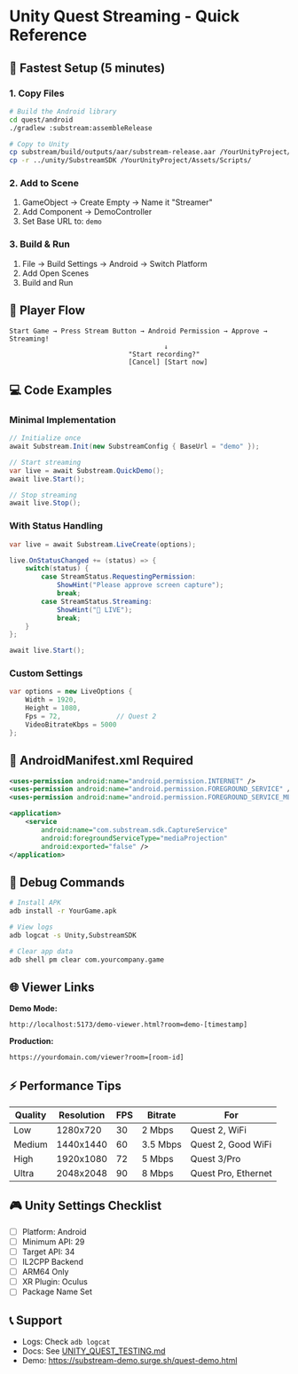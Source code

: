 # Unity Quest Streaming - Quick Reference

## 🚀 Fastest Setup (5 minutes)

### 1. Copy Files
```bash
# Build the Android library
cd quest/android
./gradlew :substream:assembleRelease

# Copy to Unity
cp substream/build/outputs/aar/substream-release.aar /YourUnityProject/Assets/Plugins/Android/
cp -r ../unity/SubstreamSDK /YourUnityProject/Assets/Scripts/
```

### 2. Add to Scene
1. GameObject → Create Empty → Name it "Streamer"
2. Add Component → DemoController
3. Set Base URL to: `demo`

### 3. Build & Run
1. File → Build Settings → Android → Switch Platform
2. Add Open Scenes
3. Build and Run

## 📱 Player Flow

```
Start Game → Press Stream Button → Android Permission → Approve → Streaming!
                                       ↓
                              "Start recording?"
                              [Cancel] [Start now]
```

## 💻 Code Examples

### Minimal Implementation
```csharp
// Initialize once
await Substream.Init(new SubstreamConfig { BaseUrl = "demo" });

// Start streaming
var live = await Substream.QuickDemo();
await live.Start();

// Stop streaming
await live.Stop();
```

### With Status Handling
```csharp
var live = await Substream.LiveCreate(options);

live.OnStatusChanged += (status) => {
    switch(status) {
        case StreamStatus.RequestingPermission:
            ShowHint("Please approve screen capture");
            break;
        case StreamStatus.Streaming:
            ShowHint("🔴 LIVE");
            break;
    }
};

await live.Start();
```

### Custom Settings
```csharp
var options = new LiveOptions {
    Width = 1920,
    Height = 1080,
    Fps = 72,              // Quest 2
    VideoBitrateKbps = 5000
};
```

## 🔧 AndroidManifest.xml Required

```xml
<uses-permission android:name="android.permission.INTERNET" />
<uses-permission android:name="android.permission.FOREGROUND_SERVICE" />
<uses-permission android:name="android.permission.FOREGROUND_SERVICE_MEDIA_PROJECTION" />

<application>
    <service 
        android:name="com.substream.sdk.CaptureService"
        android:foregroundServiceType="mediaProjection"
        android:exported="false" />
</application>
```

## 🐛 Debug Commands

```bash
# Install APK
adb install -r YourGame.apk

# View logs
adb logcat -s Unity,SubstreamSDK

# Clear app data
adb shell pm clear com.yourcompany.game
```

## 🌐 Viewer Links

**Demo Mode:**
```
http://localhost:5173/demo-viewer.html?room=demo-[timestamp]
```

**Production:**
```
https://yourdomain.com/viewer?room=[room-id]
```

## ⚡ Performance Tips

| Quality | Resolution | FPS | Bitrate | For |
|---------|------------|-----|---------|-----|
| Low | 1280x720 | 30 | 2 Mbps | Quest 2, WiFi |
| Medium | 1440x1440 | 60 | 3.5 Mbps | Quest 2, Good WiFi |
| High | 1920x1080 | 72 | 5 Mbps | Quest 3/Pro |
| Ultra | 2048x2048 | 90 | 8 Mbps | Quest Pro, Ethernet |

## 🎮 Unity Settings Checklist

- [ ] Platform: Android
- [ ] Minimum API: 29
- [ ] Target API: 34
- [ ] IL2CPP Backend
- [ ] ARM64 Only
- [ ] XR Plugin: Oculus
- [ ] Package Name Set

## 📞 Support

- Logs: Check `adb logcat`
- Docs: See [UNITY_QUEST_TESTING.md](./UNITY_QUEST_TESTING.md)
- Demo: https://substream-demo.surge.sh/quest-demo.html
